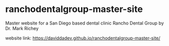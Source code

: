 # ranchodentalgroup-master-site
Master website for a San Diego based dental clinic Rancho Dental Group by Dr. Mark Richey

website link: https://daviddadev.github.io/ranchodentalgroup-master-site/
